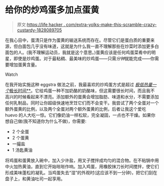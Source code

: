 # 给你的炒鸡蛋多加点蛋黄

> 原文:[https://life hacker . com/extra-yolks-make-this-scramble-crazy-custardy-1828089705](https://lifehacker.com/extra-yolks-make-this-scramble-crazy-custardy-1828089705)

在我心目中，蛋清只是作为蛋黄的输送系统而存在。尽管它们是蛋白质的重要来源，但白面包几乎没有味道，这就是为什么我一直不理解那些在炒菜时添加更多白面包的人。(我不理解运动员，我就是这个意思。)蛋黄应该是任何鸡蛋菜肴中的明星，即使是炒鸡蛋。对于最粘稠、最美味的炒鸡蛋——只需*分钟*就能完成——你需要增加蛋黄含量。

Watch

在我开始实施这种 eggstra 做法之前，我最喜欢的炒鸡蛋方式是超过 [*极低热量一个*极长时间**](https://lifehacker.com/how-to-make-perfect-scrambled-eggs-no-matter-how-you-l-1819089160)。它给鸡蛋一种不加奶酪的奶酪味，但这需要很长时间，而且我不高兴的时候看起来不漂亮。添加额外的蛋黄会增加脂肪、味道和水分，不需要添加任何乳制品，同时让你超级快速地烹饪它们而不会变干。我尝试了两个全蛋对一个额外蛋黄的比例，以及两个全蛋对两个额外蛋黄的比例，后者让我这个爱吃 huevo 的人大吃一惊。它们像奶油一样松软，完全凝固，一点也不干燥。如果你想自己做(我不知道你为什么不做)，你需要:

*   2 个全蛋
*   2 个蛋黄
*   一撮盐
*   1 汤匙黄油

将鸡蛋和蛋黄放入碗中，加入少许盐，用叉子搅拌成均匀的混合物。在不粘锅中用中火加热黄油，直到它开始咝咝作响。加入鸡蛋，用橡胶抹刀长时间搅拌，使它们形成美味蓬松的凝乳。当鸡蛋失去“湿”的外观时(这应该不到一分钟)，把它们刮在盘子上，和黄油吐司一起享用。